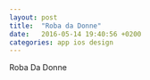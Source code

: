```yaml
---
layout: post
title:  "Roba da Donne"
date:   2016-05-14 19:40:56 +0200
categories: app ios design
---
```


Roba Da Donne
